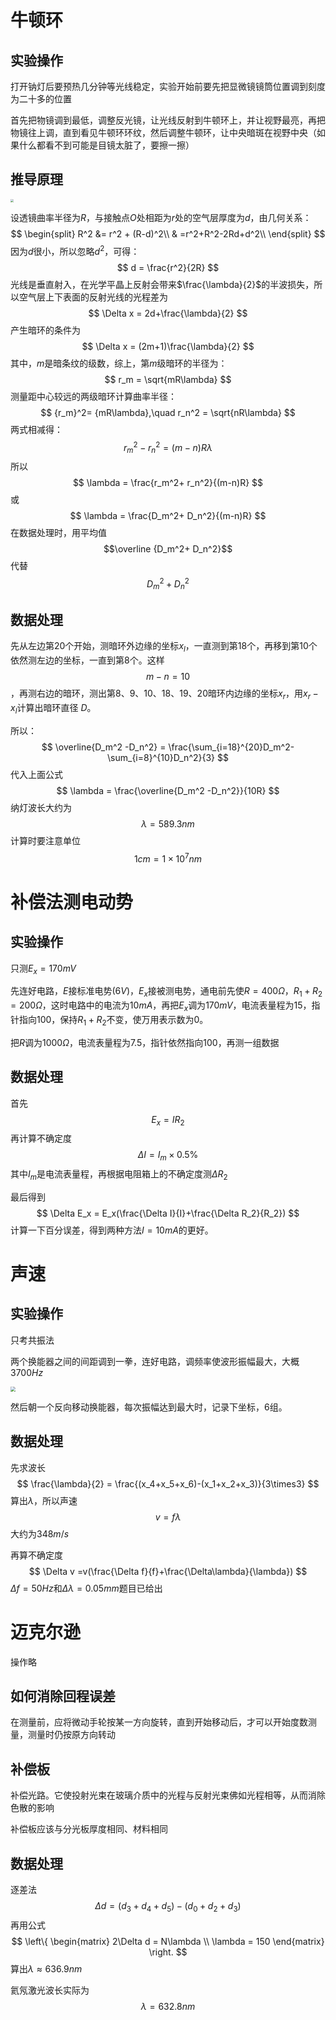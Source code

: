 # 牛顿环

## 实验操作

打开钠灯后要预热几分钟等光线稳定，实验开始前要先把显微镜镜筒位置调到刻度为二十多的位置

首先把物镜调到最低，调整反光镜，让光线反射到牛顿环上，并让视野最亮，再把物镜往上调，直到看见牛顿环环纹，然后调整牛顿环，让中央暗斑在视野中央（如果什么都看不到可能是目镜太脏了，要擦一擦）

## 推导原理

<img src="D:\MarkDown_doc\大学物理\物理实验\1698671106868.png" style="zoom:33%;" />

设透镜曲率半径为$R$，与接触点$O$处相距为$r$处的空气层厚度为$d$，由几何关系：
$$
\begin{split}
R^2 &= r^2 + (R-d)^2\\
& =r^2+R^2-2Rd+d^2\\
\end{split}
$$
因为$d$很小，所以忽略$d^2$，可得：
$$
d = \frac{r^2}{2R}
$$
光线是垂直射入，在光学平晶上反射会带来$\frac{\lambda}{2}$的半波损失，所以空气层上下表面的反射光线的光程差为
$$
\Delta x = 2d+\frac{\lambda}{2}
$$
产生暗环的条件为
$$
\Delta x = (2m+1)\frac{\lambda}{2}
$$
其中，$m$是暗条纹的级数，综上，第$m$级暗环的半径为：
$$
r_m = \sqrt{mR\lambda}
$$
测量距中心较远的两级暗环计算曲率半径：
$$
{r_m}^2= {mR\lambda},\quad r_n^2 = \sqrt{nR\lambda}
$$
两式相减得：
$$
{r_m}^2-r_n^2 = (m-n)R\lambda
$$
所以
$$
\lambda = \frac{r_m^2+ r_n^2}{(m-n)R}
$$
或
$$
\lambda = \frac{D_m^2+ D_n^2}{(m-n)R}
$$
在数据处理时，用平均值$$\overline {D_m^2+ D_n^2}$$代替$$D_m^2+ D_n^2$$



## 数据处理

先从左边第20个开始，测暗环外边缘的坐标$x_l$，一直测到第18个，再移到第10个依然测左边的坐标，一直到第8个。这样$$m-n = 10$$，再测右边的暗环，测出第8、9、10、18、19、20暗环内边缘的坐标$x_r$，用$x_r - x_l$计算出暗环直径 $D$。

所以：
$$
\overline{D_m^2 -D_n^2} = \frac{\sum_{i=18}^{20}D_m^2-\sum_{i=8}^{10}D_n^2}{3}
$$
代入上面公式
$$
\lambda = \frac{\overline{D_m^2 -D_n^2}}{10R}
$$
纳灯波长大约为
$$
\lambda = 589.3nm
$$
计算时要注意单位
$$
1cm = 1 \times 10^7 nm
$$


# 补偿法测电动势

## 实验操作

只测$E_x = 170mV$ 

先连好电路，$E$接标准电势$(6V)$，$E_x$接被测电势，通电前先使$R = 400 \Omega$，$R_1 + R_2  = 200\Omega$，这时电路中的电流为$10mA$，再把$E_x$调为$170mV$，电流表量程为$15$，指针指向$100$，保持$R_1+R_2$不变，使万用表示数为$0$。

把$R$调为$1000\Omega$，电流表量程为$7.5$，指针依然指向$100$，再测一组数据

## 数据处理

首先
$$
E_x = IR_2
$$
再计算不确定度
$$
\Delta I = I_m \times 0.5\%
$$
其中$I_m$是电流表量程，再根据电阻箱上的不确定度测$\Delta R_2$

最后得到
$$
\Delta E_x = E_x(\frac{\Delta I}{I}+\frac{\Delta R_2}{R_2})
$$
计算一下百分误差，得到两种方法$I = 10mA$的更好。



# 声速

## 实验操作

只考共振法

两个换能器之间的间距调到一拳，连好电路，调频率使波形振幅最大，大概$3700Hz$

<img src="D:\MarkDown_doc\大学物理\物理实验\1698674263810.png" style="zoom:50%;" />

然后朝一个反向移动换能器，每次振幅达到最大时，记录下坐标，6组。

## 数据处理

先求波长
$$
\frac{\lambda}{2} = \frac{(x_4+x_5+x_6)-(x_1+x_2+x_3)}{3\times3}
$$
算出$\lambda$，所以声速
$$
v = f\lambda 
$$
大约为$348m/s$

再算不确定度
$$
\Delta v =v(\frac{\Delta f}{f}+\frac{\Delta\lambda}{\lambda})
$$
$\Delta f = 50Hz$和$\Delta\lambda=0.05mm$题目已给出



# 迈克尔逊

操作略

## 如何消除回程误差

在测量前，应将微动手轮按某一方向旋转，直到开始移动后，才可以开始度数测量，测量时仍按原方向转动

## 补偿板

补偿光路。它使投射光束在玻璃介质中的光程与反射光束佛如光程相等，从而消除色散的影响

补偿板应该与分光板厚度相同、材料相同

## 数据处理

逐差法
$$
\Delta d = (d_3+d_4+d_5)-(d_0+d_2+d_3)
$$
再用公式
$$
\left\{
\begin{matrix}
 2\Delta d = N\lambda \\
 \lambda = 150
\end{matrix}
\right.
$$
算出$\lambda \approx 636.9 nm$

氦氖激光波长实际为
$$
\lambda = 632.8nm
$$
